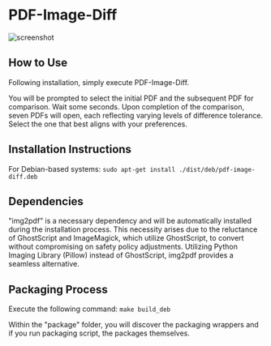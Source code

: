 # PDF-Image-Diff

![screenshot](https://github.com/rept0id/pdf-image-diff/blob/main/doc/screenshots/screenshot.png)

## How to Use

Following installation, simply execute PDF-Image-Diff. 

You will be prompted to select the initial PDF and the subsequent PDF for comparison. Wait some seconds. Upon completion of the comparison, seven PDFs will open, each reflecting varying levels of difference tolerance. Select the one that best aligns with your preferences.

## Installation Instructions

For Debian-based systems:
`sudo apt-get install ./dist/deb/pdf-image-diff.deb`

## Dependencies

"img2pdf" is a necessary dependency and will be automatically installed during the installation process. This necessity arises due to the reluctance of GhostScript and ImageMagick, which utilize GhostScript, to convert without compromising on safety policy adjustments. Utilizing Python Imaging Library (Pillow) instead of GhostScript, img2pdf provides a seamless alternative.

## Packaging Process

Execute the following command:
`make build_deb`

Within the "package" folder, you will discover the packaging wrappers and if you run packaging script, the packages themselves.

